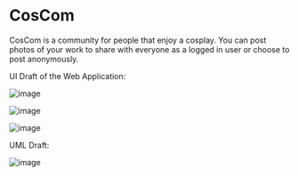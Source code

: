 # CosCom


CosCom is a community for people that enjoy a cosplay. You can post photos of your work to share with everyone as a logged in user or choose to post anonymously.

UI Draft of the Web Application: 

![image](https://user-images.githubusercontent.com/107321134/184428436-87bc1860-db16-4996-b7e9-dcb2c811b0c9.png)

![image](https://user-images.githubusercontent.com/107321134/184429055-84f3e187-4016-47c4-ac78-d1d53493c7fd.png)

![image](https://user-images.githubusercontent.com/107321134/184429113-33ca5556-962b-4404-9712-e781220b616c.png)

UML Draft:

![image](https://user-images.githubusercontent.com/107321134/184966261-0430419c-bb52-4c28-83d4-bb1a3b377519.png)



